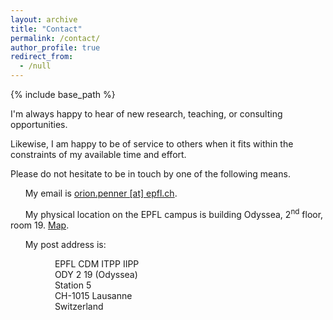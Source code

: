 ```yaml
---
layout: archive
title: "Contact"
permalink: /contact/
author_profile: true
redirect_from:
  - /null
---
```


{% include base_path %}

I'm always happy to hear of new research, teaching, or consulting opportunities.

Likewise, I am happy to be of service to others when it fits within the constraints of my available time and effort.

Please do not hesitate to be in touch by one of the following means.

&nbsp;&nbsp;&nbsp;&nbsp;&nbsp;&nbsp;My email is [orion.penner [at] epfl.ch](mailto:orion.penner@epfl.ch).

&nbsp;&nbsp;&nbsp;&nbsp;&nbsp;&nbsp;My physical location on the EPFL campus is building Odyssea, 2<sup>nd</sup> floor, room 19. [Map](http://map.epfl.ch/theme/generalite_thm_plan_public?dim_floor=2&amp;lang=en&amp;dim_lang=en&amp;baselayer_ref=grp_backgrounds&amp;map_x=533462&amp;map_y=152246&amp;map_zoom=14).

&nbsp;&nbsp;&nbsp;&nbsp;&nbsp;&nbsp;My post address is:

&nbsp;&nbsp;&nbsp;&nbsp;&nbsp;&nbsp;&nbsp;&nbsp;&nbsp;&nbsp;&nbsp;&nbsp;&nbsp;&nbsp;&nbsp;&nbsp;&nbsp;&nbsp;EPFL CDM ITPP IIPP<br>&nbsp;&nbsp;&nbsp;&nbsp;&nbsp;&nbsp;&nbsp;&nbsp;&nbsp;&nbsp;&nbsp;&nbsp;&nbsp;&nbsp;&nbsp;&nbsp;&nbsp;&nbsp;ODY 2 19 (Odyssea)<br>&nbsp;&nbsp;&nbsp;&nbsp;&nbsp;&nbsp;&nbsp;&nbsp;&nbsp;&nbsp;&nbsp;&nbsp;&nbsp;&nbsp;&nbsp;&nbsp;&nbsp;&nbsp;Station 5<br>&nbsp;&nbsp;&nbsp;&nbsp;&nbsp;&nbsp;&nbsp;&nbsp;&nbsp;&nbsp;&nbsp;&nbsp;&nbsp;&nbsp;&nbsp;&nbsp;&nbsp;&nbsp;CH-1015 Lausanne<br>&nbsp;&nbsp;&nbsp;&nbsp;&nbsp;&nbsp;&nbsp;&nbsp;&nbsp;&nbsp;&nbsp;&nbsp;&nbsp;&nbsp;&nbsp;&nbsp;&nbsp;&nbsp;Switzerland
